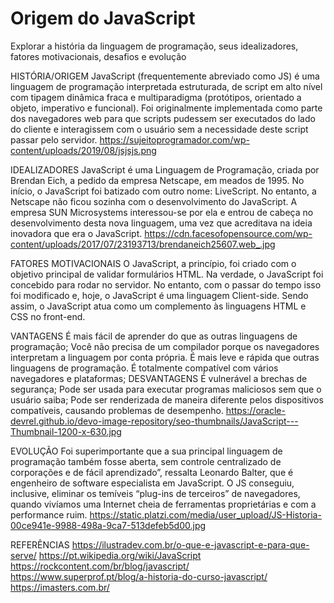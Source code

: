 # Origem do JavaScript

Explorar a história da linguagem de programação, seus idealizadores, fatores motivacionais, desafios e evolução


HISTÓRIA/ORIGEM
JavaScript (frequentemente abreviado como JS) é uma linguagem de programação interpretada estruturada, de script em alto nível com tipagem dinâmica fraca e multiparadigma (protótipos, orientado a objeto, imperativo e funcional). Foi originalmente implementada como parte dos navegadores web para que scripts pudessem ser executados do lado do cliente e interagissem com o usuário sem a necessidade deste script passar pelo servidor.
https://sujeitoprogramador.com/wp-content/uploads/2019/08/jsjsjs.png


IDEALIZADORES
JavaScript é uma Linguagem de Programação, criada por Brendan Eich, a pedido da empresa Netscape, em meados de 1995. No início, o JavaScript foi batizado com outro nome: LiveScript. No entanto, a Netscape não ficou sozinha com o desenvolvimento do JavaScript. A empresa SUN Microsystems interessou-se por ela e entrou de cabeça no desenvolvimento desta nova linguagem, uma vez que acreditava na ideia inovadora que era o JavaScript.
https://cdn.facesofopensource.com/wp-content/uploads/2017/07/23193713/brendaneich25607.web_.jpg


FATORES MOTIVACIONAIS
O JavaScript, a princípio, foi criado com o objetivo principal de validar formulários HTML. Na verdade, o JavaScript foi concebido para rodar no servidor. No entanto, com o passar do tempo isso foi modificado e, hoje, o JavaScript é uma linguagem Client-side. Sendo assim, o JavaScript atua como um complemento às linguagens HTML e CSS no front-end. 


VANTAGENS
É mais fácil de aprender do que as outras linguagens de programação;
Você não precisa de um compilador porque os navegadores interpretam a linguagem por conta própria.
É mais leve e rápida que outras linguagens de programação.
É totalmente compatível com vários navegadores e plataformas;
DESVANTAGENS
É vulnerável a brechas de segurança;
Pode ser usada para executar programas maliciosos sem que o usuário saiba;
Pode ser renderizada de maneira diferente pelos dispositivos compatíveis, causando problemas de desempenho.
https://oracle-devrel.github.io/devo-image-repository/seo-thumbnails/JavaScript---Thumbnail-1200-x-630.jpg


EVOLUÇÃO
Foi superimportante que a sua principal linguagem de programação também fosse aberta, sem controle centralizado de corporações e de fácil aprendizado”, ressalta Leonardo Balter, que é engenheiro de software especialista em JavaScript. O JS conseguiu, inclusive, eliminar os temíveis “plug-ins de terceiros” de navegadores, quando vivíamos uma Internet cheia de ferramentas proprietárias e com a performance ruim. 
https://static.platzi.com/media/user_upload/JS-Historia-00ce941e-9988-498a-9ca7-513defeb5d00.jpg


REFERÊNCIAS
https://ilustradev.com.br/o-que-e-javascript-e-para-que-serve/
https://pt.wikipedia.org/wiki/JavaScript
https://rockcontent.com/br/blog/javascript/
https://www.superprof.pt/blog/a-historia-do-curso-javascript/
https://imasters.com.br/